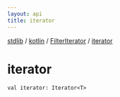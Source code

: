 ```yaml
---
layout: api
title: iterator
---
```

[stdlib](../../index.html) / [kotlin](../index.html) / [FilterIterator](index.html) / [iterator](iterator.html)

# iterator

```
val iterator: Iterator<T>
```
